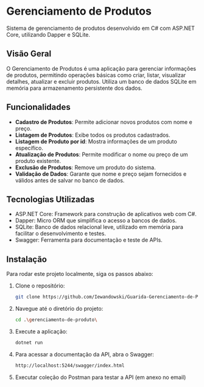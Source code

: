 # Gerenciamento de Produtos
Sistema de gerenciamento de produtos desenvolvido em C# com ASP.NET Core, utilizando Dapper e SQLite.

## Visão Geral
O Gerenciamento de Produtos é uma aplicação para gerenciar informações de produtos, permitindo operações básicas como criar, listar, visualizar detalhes, atualizar e excluir produtos. Utiliza um banco de dados SQLite em memória para armazenamento persistente dos dados.

## Funcionalidades
- **Cadastro de Produtos**: Permite adicionar novos produtos com nome e preço.
- **Listagem de Produtos**: Exibe todos os produtos cadastrados.
- **Listagem de Produto por id**: Mostra informações de um produto específico.
- **Atualização de Produtos**: Permite modificar o nome ou preço de um produto existente.
- **Exclusão de Produtos**: Remove um produto do sistema.
- **Validação de Dados**: Garante que nome e preço sejam fornecidos e válidos antes de salvar no banco de dados.

## Tecnologias Utilizadas
- ASP.NET Core: Framework para construção de aplicativos web com C#.
- Dapper: Micro ORM que simplifica o acesso a bancos de dados.
- SQLite: Banco de dados relacional leve, utilizado em memória para facilitar o desenvolvimento e testes.
- Swagger: Ferramenta para documentação e teste de APIs.

## Instalação
Para rodar este projeto localmente, siga os passos abaixo:

1. Clone o repositório:

   ```bash
   git clone https://github.com/Iewandowski/Guarida-Gerenciamento-de-Produtos.git
   
2. Navegue até o diretório do projeto:
    ```bash
   cd .\gerenciamento-de-produto\ 
3. Execute a aplicação:
   ```bash
   dotnet run
4. Para acessar a documentação da API, abra o Swagger:
   ```bash
   http://localhost:5244/swagger/index.html
5. Executar coleção do Postman para testar a API (em anexo no email)
